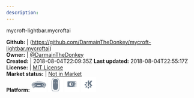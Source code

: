 ```yaml
---
description: 
---
```

mycroft-lightbar.mycroftai



**Github:** | (https://github.com/DarmainTheDonkey/mycroft-lightbar.mycroftai)  
**Owner:** | [@DarmainTheDonkey](https://github.com/DarmainTheDonkey)  
**Created:** | 2018-08-04T22:09:35Z  **Last updated:** 2018-08-04T22:55:17Z  
**License:** | [MIT License](https://api.github.com/licenses/mit)  
**Market status:** | [Not in Market](https://market.mycroft.ai/skill/)  
**Platform:**   ![](.gitbook/assets/mark-1-icon.png)  ![](.gitbook/assets/mark-2-icon.png)  ![](.gitbook/assets/picroft-icon.png)  ![](.gitbook/assets/kde.png)   
